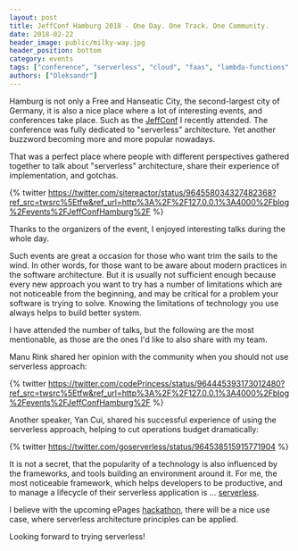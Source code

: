 ```yaml
---
layout: post
title: JeffConf Hamburg 2018 - One Day. One Track. One Community.
date: 2018-02-22
header_image: public/milky-way.jpg
header_position: bottom
category: events
tags: ["conference", "serverless", "cloud", "faas", "lambda-functions" ]
authors: ["Oleksandr"]
---
```


Hamburg is not only a Free and Hanseatic City, the second-largest city of Germany, it is also a nice place where a lot of interesting events, and conferences take place.
Such as the [JeffConf](https://hamburg.jeffconf.com/) I recently attended.
The conference was fully dedicated to "serverless" architecture.
Yet another buzzword becoming more and more popular nowadays.

That was a perfect place where people with different perspectives gathered together to talk about "serverless" architecture, share their experience of implementation, and gotchas.

{% twitter https://twitter.com/sitereactor/status/964558034327482368?ref_src=twsrc%5Etfw&ref_url=http%3A%2F%2F127.0.0.1%3A4000%2Fblog%2Fevents%2FJeffConfHamburg%2F %}

Thanks to the organizers of the event, I enjoyed interesting talks during the whole day.

Such events are great a occasion for those who want trim the sails to the wind.
In other words, for those want to be aware about modern practices in the software architecture.
But it is usually not sufficient enough because every new approach you want to try has a number of limitations which are not noticeable from the beginning, and may be critical for a problem your software is trying to solve. Knowing the limitations of technology you use always helps to build better system.

I have attended the number of talks, but the following are the most mentionable, as those are the ones I'd like to also share with my team.

Manu Rink shared her opinion with the community when you should not use serverless approach:

{% twitter https://twitter.com/codePrincess/status/964445393173012480?ref_src=twsrc%5Etfw&ref_url=http%3A%2F%2F127.0.0.1%3A4000%2Fblog%2Fevents%2FJeffConfHamburg%2F %}

Another speaker, Yan Cui, shared his successful experience of using the serverless approach, helping to cut operations budget dramatically:

{% twitter https://twitter.com/goserverless/status/964538515915771904 %}

It is not a secret, that the popularity of a technology is also influenced by the frameworks, and tools building an environment around it.
For me, the most noticeable framework, which helps developers to be productive, and to manage a lifecycle of their serverless application is ...  [serverless](https://github.com/serverless/serverless).

I believe with the upcoming ePages [hackathon](blog/events/epages-hackathon-2017/), there will be a nice use case, where serverless architecture principles can be applied.

Looking forward to trying serverless!
